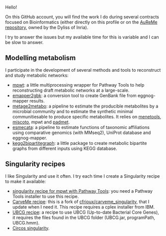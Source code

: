 Hello!

On this GitHub account, you will find the work I do during several contracts focused on Bioinformatics (either directly on this profile or on the [AuReMe repository](https://github.com/AuReMe), owned by the Dyliss of Inria).

I try to answer the issues but my available time for this is variable and I can be slow to answer.

## Modelling metabolism

I participate in the development of several methods and tools to reconstruct and study metabolic networks:

- [mpwt](https://github.com/AuReMe/mpwt): a little multiprocessing wrapper for Pathway Tools to help reconstructing draft metabolic networks at a large-scale.
- [emapper2gbk](https://github.com/AuReMe/emapper2gbk): a conversion tool to create GenBank file from eggnog-mapper results. 
- [metage2metabo](https://github.com/AuReMe/metage2metabo): a pipeline to estimate the producible metabolites by a microbial community and to estimate the synthetic minimal communitiesable to produce specific metabolites. It relies on [menetools](https://github.com/cfrioux/MeneTools), [miscoto](https://github.com/cfrioux/miscoto), mpwt and [padmet](https://github.com/AuReMe/padmet).
- [esmecata](https://github.com/AuReMe/esmecata): a pipeline to estimate functions of taxonomic affiliations using comparative genomics (with MMseq2), UniProt database and eggnog-mapper.
- [kegg2bipartitegraph](https://github.com/ArnaudBelcour/kegg2bipartitegraph): a little package to create metabolic bipartite graphs from different inputs using KEGG database.

## Singularity recipes

I like Singularity and use it often. I try each time I create a Singularity recipe to make it available:

- [singularity recipe for mpwt with Pathway Tools](https://github.com/AuReMe/mpwt-singularity): you need a Pathway Tools installer to use this recipe.
- [CarveMe recipe](https://github.com/ArnaudBelcour/carveme_singularity): this is a fork of [cfrioux/carveme_singularity](https://github.com/cfrioux/carveme_singularity), that I update when I need it. This recipe requires a cplex installer from IBM.
- [UBCG recipe](https://github.com/ArnaudBelcour/singularity_ubcg): a recipe to use UBCG (Up-to-date Bacterial Core Genes), it requires the files found in the UBCG folder (UBCG.jar, programPath, UBCG.hmm).
- [Circos singularity](https://github.com/ArnaudBelcour/circos-singularity).
